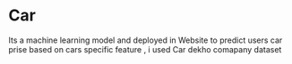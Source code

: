 # Car 
Its a machine learning model and deployed in Website to predict users car prise based on cars specific feature , i used Car dekho comapany dataset 
